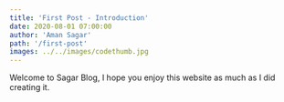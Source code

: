 ```yaml
---
title: 'First Post - Introduction'
date: 2020-08-01 07:00:00
author: 'Aman Sagar'
path: '/first-post'
images: ../../images/codethumb.jpg
---
```


Welcome to Sagar Blog, I hope you enjoy this website as much as I did creating it.
